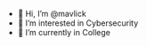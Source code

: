 - 👋 Hi, I’m @mavlick
- 👀 I’m interested in Cybersecurity
- 🌱 I’m currently in College
  
<!---
mavlick/mavlick is a ✨ special ✨ repository because its `README.md` (this file) appears on your GitHub profile.
You can click the Preview link to take a look at your changes.
--->
